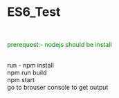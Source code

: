 # ES6_Test
<br>
<p style="color:green;"> prerequest:- nodejs should be install </p> <br>
run - npm install <br>
npm run build <br>
npm start <br>
go to brouser console to get output
